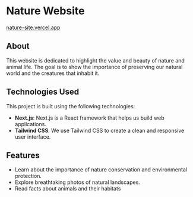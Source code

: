 # Nature Website

[nature-site.vercel.app](https://nature-site.vercel.app/)

## About

This website is dedicated to highlight the value and beauty of nature and animal life. The goal is to show the importance of preserving our natural world and the creatures that inhabit it.

## Technologies Used

This project is built using the following technologies:

- **Next.js**: Next.js is a React framework that helps us build web applications.
- **Tailwind CSS**: We use Tailwind CSS to create a clean and responsive user interface.

## Features

- Learn about the importance of nature conservation and environmental protection.
- Explore breathtaking photos of natural landscapes.
- Read facts about animals and their habitats
